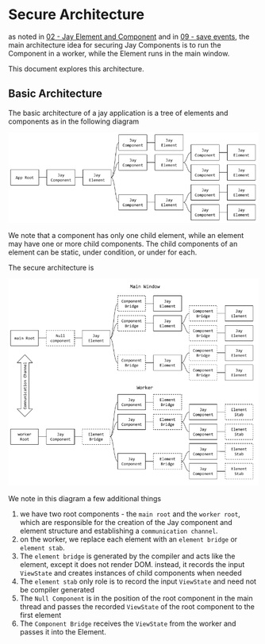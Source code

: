 Secure Architecture
===

as noted in [02 - Jay Element and Component](02%20-%20Jay%20Element%20vs%20Component.md)
and in [09 - save events](09%20-%20Safe%20events.md), the main architecture idea 
for securing Jay Components is to run the Component in a worker, while the Element runs in the main window.

This document explores this architecture.

Basic Architecture
---

The basic architecture of a jay application is a tree of elements and components as in the following diagram

![Jay Basic architecture 1](12%20-%20Secure%20Architecture%201.png)

We note that a component has only one child element, while an element may have one or more 
child components. The child components of an element can be static, under condition, or under for each.

The secure architecture is 

![Jay Basic architecture 2](12%20-%20Secure%20Architecture%202.png)

We note in this diagram a few additional things

1. we have two root components - the `main root` and the `worker root`, which
   are responsible for the creation of the Jay component and element structure 
   and establishing a `communication channel`.
2. on the worker, we replace each element with an `element bridge` or `element stab`. 
3. The `element bridge` is generated by the compiler and acts like the element, 
   except it does not render DOM. instead, it records the input `ViewState` and 
   creates instances of child components when needed
4. The `element stab` only role is to record the input `ViewState` and need not 
   be compiler generated
5. The `Null Component` is in the position of the root component in the main thread
   and passes the recorded `ViewState` of the root component to the first element
6. The `Component Bridge` receives the `ViewState` from the worker and passes it
   into the Element.


